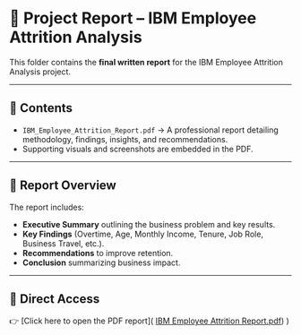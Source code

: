 # 📄 Project Report – IBM Employee Attrition Analysis

This folder contains the **final written report** for the IBM Employee Attrition Analysis project.  

---

## 📑 Contents
- `IBM_Employee_Attrition_Report.pdf` → A professional report detailing methodology, findings, insights, and recommendations.  
- Supporting visuals and screenshots are embedded in the PDF.  

---

## 📝 Report Overview
The report includes:  
- **Executive Summary** outlining the business problem and key results.  
- **Key Findings** (Overtime, Age, Monthly Income, Tenure, Job Role, Business Travel, etc.).  
- **Recommendations** to improve retention.  
- **Conclusion** summarizing business impact.  

---

## 🔗 Direct Access
👉 [Click here to open the PDF report]( [IBM Employee Attrition Report.pdf](https://github.com/user-attachments/files/22752949/IBM.Employee.Attrition.Report.pdf))
) 

